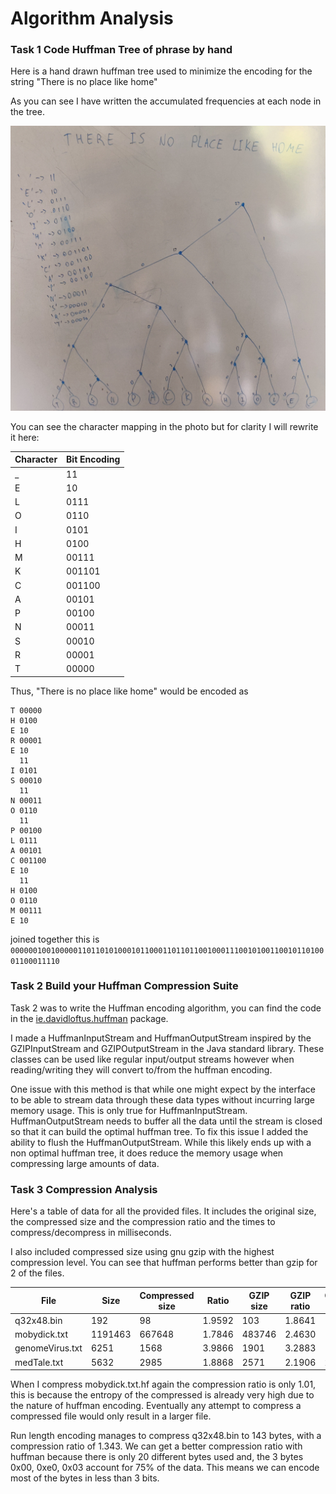 # Algorithm Analysis

### Task 1 Code Huffman Tree of phrase by hand

Here is a hand drawn huffman tree used to minimize the encoding for the string "There is no place like home"

As you can see I have written the accumulated frequencies at each node in the tree.

![Huffman Tree Drawing](huffman_tree.jpg)

You can see the character mapping in the photo but for clarity I will rewrite it here:

| Character | Bit Encoding |
|-----------|--------------|
| _         | 11           |
| E         | 10           |
| L         | 0111         |
| O         | 0110         |
| I         | 0101         |
| H         | 0100         |
| M         | 00111        |
| K         | 001101       |
| C         | 001100       |
| A         | 00101        |
| P         | 00100        |
| N         | 00011        |
| S         | 00010        |
| R         | 00001        |
| T         | 00000        |

Thus, "There is no place like home" would be encoded as
```
T 00000
H 0100
E 10
R 00001
E 10
  11
I 0101
S 00010
  11
N 00011
O 0110
  11
P 00100
L 0111
A 00101
C 001100
E 10
  11
H 0100
O 0110
M 00111
E 10
```

joined together this is
`000000100100000110110101000101100011011011001000111001010011001011010001100011110`

### Task 2 Build your Huffman Compression Suite

Task 2 was to write the Huffman encoding algorithm, you can find the code in the
[ie.davidloftus.huffman](../src/main/java/ie/davidloftus/huffman)
package.

I made a HuffmanInputStream and HuffmanOutputStream inspired by the GZIPInputStream and GZIPOutputStream in the Java
standard library. These classes can be used like regular input/output streams however when reading/writing they will
convert to/from the huffman encoding.

One issue with this method is that while one might expect by the interface to be able to stream data through these
data types without incurring large memory usage. This is only true for HuffmanInputStream. HuffmanOutputStream needs to
buffer all the data until the stream is closed so that it can build the optimal huffman tree. To fix this issue I added
the ability to flush the HuffmanOutputStream. While this likely ends up with a non optimal huffman tree, it does
reduce the memory usage when compressing large amounts of data.

### Task 3 Compression Analysis

Here's a table of data for all the provided files. It includes the original size, the compressed size and
the compression ratio and the times to compress/decompress in milliseconds.

I also included compressed size using gnu gzip with the highest compression level.
You can see that huffman performs better than gzip for 2 of the files.

| File            | Size    | Compressed size | Ratio  | GZIP size | GZIP ratio | Compression time | Decompression time |
|-----------------|---------|-----------------|--------|-----------|------------|------------------|--------------------|
| q32x48.bin      |     192 |              98 | 1.9592 |       103 |     1.8641 |        11.851 ms |         11.7410 ms |
| mobydick.txt    | 1191463 |          667648 | 1.7846 |    483746 |     2.4630 |      1222.296 ms |        395.6540 ms |
| genomeVirus.txt |    6251 |            1568 | 3.9866 |      1901 |     3.2883 |        17.228 ms |         13.3770 ms |
| medTale.txt     |    5632 |            2985 | 1.8868 |      2571 |     2.1906 |        21.852 ms |         14.1620 ms |

When I compress mobydick.txt.hf again the compression ratio is only 1.01, this is because the entropy of the compressed
is already very high due to the nature of huffman encoding. Eventually any attempt to compress a compressed file would
only result in a larger file.

Run length encoding manages to compress q32x48.bin to 143 bytes, with a compression ratio of 1.343.
We can get a better compression ratio with huffman because there is only 20 different bytes used and, the 3 bytes
0x00, 0xe0, 0x03 account for 75% of the data. This means we can encode most of the bytes in less than 3 bits.
